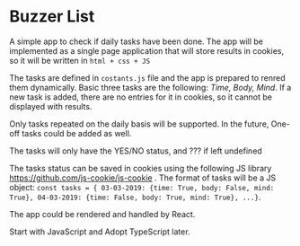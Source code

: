 # Buzzer List
A simple app to check if daily tasks have been done. The app will be implemented as a single page application that will store results in cookies, so it will be written in `html + css + JS`

The tasks are defined in `costants.js` file and the app is prepared to renred them dynamically. Basic three tasks are the following: *Time, Body, Mind*. If a new task is added, there are no entries for it in cookies, so it cannot be displayed with results.

Only tasks repeated on the daily basis will be supported. In the future, One-off tasks could be added as well.

The tasks will only have the YES/NO status, and ??? if left undefined

The tasks status can be saved in cookies using the following JS library https://github.com/js-cookie/js-cookie . The format of tasks will be a JS object: `const tasks = { 03-03-2019: {time: True, body: False, mind: True}, 04-03-2019: {time: False, body: True, mind: True}, ...}`.


The app could be rendered and handled by React.

Start with JavaScript and Adopt TypeScript later.
